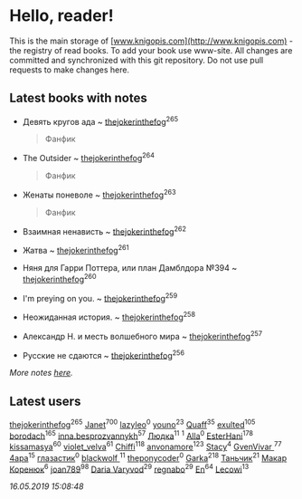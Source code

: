 # Hello, reader!
This is the main storage of [www.knigopis.com](http://www.knigopis.com) - the registry of read books.
To add your book use www-site. All changes are committed and synchronized with this git repository.
Do not use pull requests to make changes here.


## Latest books with notes
* Девять кругов ада ~ [thejokerinthefog](users/317/317244423-vkontakte)<sup>265</sup>
    > Фанфик

* The Outsider ~ [thejokerinthefog](users/317/317244423-vkontakte)<sup>264</sup>
    > Фанфик

* Женаты поневоле ~ [thejokerinthefog](users/317/317244423-vkontakte)<sup>263</sup>
    > Фанфик

* Взаимная ненависть ~ [thejokerinthefog](users/317/317244423-vkontakte)<sup>262</sup>

* Жатва ~ [thejokerinthefog](users/317/317244423-vkontakte)<sup>261</sup>

* Няня для Гарри Поттера, или план Дамблдора №394 ~ [thejokerinthefog](users/317/317244423-vkontakte)<sup>260</sup>

* I'm preying on you. ~ [thejokerinthefog](users/317/317244423-vkontakte)<sup>259</sup>

* Неожиданная история. ~ [thejokerinthefog](users/317/317244423-vkontakte)<sup>258</sup>

* Александр Н. и месть волшебного мира ~ [thejokerinthefog](users/317/317244423-vkontakte)<sup>257</sup>

* Русские не сдаются ~ [thejokerinthefog](users/317/317244423-vkontakte)<sup>256</sup>


_More notes [here](latest_books_with_notes.md)._


## Latest users
[thejokerinthefog](users/317/317244423-vkontakte)<sup>265</sup> 
[Janet](users/108/108113656204404967440-google)<sup>700</sup> 
[lazyleo](users/116/116845519572391639637-google)<sup>0</sup> 
[youno](users/302/302928912-vkontakte)<sup>23</sup> 
[Quaff](users/122/12267158-vkontakte)<sup>35</sup> 
[exulted](users/100/100599204551896265722-google)<sup>105</sup> 
[borodach](users/157/15706320-vkontakte)<sup>165</sup> 
[inna.besprozvannykh](users/733/73323849-yandex)<sup>57</sup> 
[Людка](users/111/111038749-vkontakte)<sup>11</sup> 
[](users/114/114792281744850455512-google)<sup>1</sup> 
[Alla](users/103/103352250712959229257-google)<sup>0</sup> 
[EsterHani](users/305/30558181-vkontakte)<sup>178</sup> 
[kissamasya](users/684/68439978-vkontakte)<sup>60</sup> 
[violet_velva](users/116/116961712580551399099-google)<sup>61</sup> 
[Chiffi](users/105/105831994080785626680-google)<sup>118</sup> 
[anvonamore](users/595/5957175-vkontakte)<sup>123</sup> 
[Stacy](users/309/30902475-vkontakte)<sup>4</sup> 
[GvenVivar ](users/158/158266434925901-facebook)<sup>77</sup> 
[4apa](users/117/117392596378069249667-google)<sup>15</sup> 
[глазастик](users/115/115257673890455357280-google)<sup>0</sup> 
[blackwolf ](users/236/236639644-vkontakte)<sup>11</sup> 
[theponycoder](users/195/195144442-vkontakte)<sup>0</sup> 
[Garka](users/115/115753719718250012620-google)<sup>218</sup> 
[Таньчик](users/209/2096581563762610-facebook)<sup>21</sup> 
[Макар Коренюк](users/126/126368737-vkontakte)<sup>6</sup> 
[joan789](users/240/2401650-vkontakte)<sup>98</sup> 
[Daria Varyvod](users/829/829893410524253-facebook)<sup>29</sup> 
[regnabo](users/870/870059322-yandex)<sup>29</sup> 
[En](users/333/333646551-vkontakte)<sup>64</sup> 
[Lecowi](users/521/521873425-vkontakte)<sup>13</sup> 


_16.05.2019 15:08:48_
